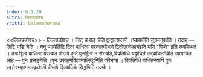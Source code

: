 ```yaml
---
index: 6.1.29
sutra: लिड्यङोश्च
vritti: balamanorama
---
```


<<लिड्यङोश्च>> - लिङ्यङोश्च । लिट् च यङ् चेति द्वन्द्वात्सप्तमी ।प्यायपी॑ति सूत्रमनुवर्तते । तदाह — लिटि यङि चेति । ननु प्यायेर्लिटि दित्वं बाधित्वा परत्वात्पीभावे द्वित्वेएरनेकाच॑इति यणि "पिप्ये" इति रूपमिष्यते । तत्र द्वित्वं बाधित्वा परत्वात् पीभावे कृते पुनर्द्वित्वं न संभवति,विप्रतिषेधे यद्वाधितं तद्बाधितमेवे॑ति न्यायादित आह —  पुनः प्रसङ्गेति ।पुनः प्रसङ्गविज्ञानात्सिद्ध॑मिति परिभाषा । विप्रतिषेधे बाधितस्यापि पुनः प्रवृत्तेरभ्युपगमात्कृतेऽपि पीभावे द्वित्वादिकं सिद्धमिति तदर्थः ।